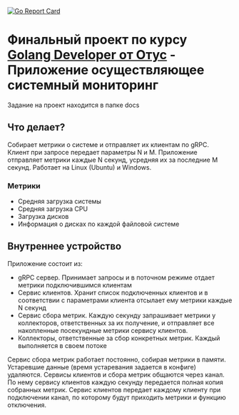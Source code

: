 [![Go Report Card](https://goreportcard.com/badge/github.com/anfilat/final-stats)](https://goreportcard.com/report/github.com/anfilat/final-stats)

# Финальный проект по курсу [Golang Developer от Отус](https://otus.ru/lessons/golang-professional/) - Приложение осуществляющее системный мониторинг

Задание на проект находится в папке docs

## Что делает?

Собирает метрики о системе и отправляет их клиентам по gRPC.
Клиент при запросе передает параметры N и M. Приложение отправляет метрики каждые N секунд,
усредняя их за последние M секунд. Работает на Linux (Ubuntu) и Windows.

### Метрики

- Средняя загрузка системы
- Средняя загрузка CPU
- Загрузка дисков
- Информация о дисках по каждой файловой системе

## Внутреннее устройство

Приложение состоит из:

- gRPC сервер. Принимает запросы и в поточном режиме отдает метрики подключившимся клиентам
- Сервис клиентов. Хранит список подключенных клиентов и в соответствии с параметрами клиента отсылает ему метрики каждые N секунд
- Сервис сбора метрик. Каждую секунду запрашивает метрики у коллекторов, ответственных за их получение,
и отправляет все накопленные посекундные метрики сервису клиентов.
- Коллекторы, ответственные за сбор конкретных метрик. Каждый выполняется в своем потоке

Сервис сбора метрик работает постоянно, собирая метрики в памяти. Устаревшие данные (время устаревания задается в конфиге) удаляются.
Сервисы клиентов и сбора метрик общаются через канал. По нему сервису клиентов каждую секунду передается полная копия собранных метрик.
Сервис клиентов передает каждому клиенту при подключении канал, по которому будут приходить метрики и функцию отключения.
